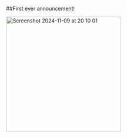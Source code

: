 ##First ever announcement!


<img width="312" alt="Screenshot 2024-11-09 at 20 10 01" src="https://github.com/user-attachments/assets/c9ddc1ee-8730-4ed8-b464-4304b0ef6ab2">
